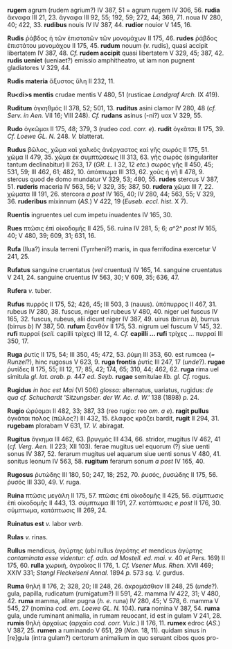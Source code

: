 **rugem** agrum (rudem agrium?) IV 387, 51 = agrum rugem IV 306, 56.
**rudia** ἄκναφα III 21, 23. ἄγναφα III 92, 55; 192, 59; 272, 44; 369,
71. noua IV 280, 40; 422, 33. **rudibus** nouis IV IV 387, 44.
**rudior** nouior V 145, 16.

**Rudis** ῥάβδος ἡ τῶν ἐπιστατῶν τῶν μονομάχων II 175, 46. **rudes**
ῥάβδος ἐπιστάτου μονομάχου II 175, 45. **rudum** nouum (*v.* rudis),
quasi accipit libertatem IV 387, 48. *Cf.* **rudem accipit** quasi
libertatem V 329, 45; 387, 42. **rudis ueniet** (ueniaet?) emissio
amphitheatro, ut iam non pugnent gladiatores V 329, 44.

**Rudis materia** ἄξυστος ὕλη II 232, 11.

**Ru\<di\>s mentis** crudae mentis V 480, 51 (rusticae *Landgraf Arch.*
IX 419).

**Ruditum** ὀγκηθμός II 378, 52; 501, 13. **ruditus** asini clamor IV
280, 48 (*cf. Serv. in Aen.* VII 16; VIII 248). *Cf.* **rudans**
asinus (-ni?) uox V 329, 55.

**Rudo** ὀγκῶμαι II 175, 48; 379, 3 (rudeo *cod. corr. e*). **rudit**
ὀγκᾶται II 175, 39. *Cf. Loewe GL. N.* 248. *V.* blatterat.

**Rudus** βῶλος, χῶμα καὶ χαλκὸς ἀνέργαστος καὶ γῆς σωρός II 175, 51.
χῶμα II 479, 35. χῶμα ἐκ συμπτώσεως III 313, 63. γῆς σωρός (singulariter
tantum declinabitur) II 263, 17 (*GR. L.* I 32, 12 *etc.*) σωρὸς γῆς II
450, 45; 531, 59; III 462, 61; 482, 10. ἀπόπτωμα III 313, 62. χοῦς ἡ γῆ
II 478, 9. stercus quod de domo mundatur V 329, 53; 480, 55. **rudes**
stercus V 387, 51. **ruderis** maceria IV 563, 56; V 329, 35; 387, 50.
**rudera** χῶμα III 7, 22. χώματα III 191, 26. stercora *a post* IV 165,
40; IV 280, 44; 563, 55; V 329, 36. **ruderibus** mixinnum (*AS.*) V
422, 19 (*Euseb. eccl. hist.* X 7).

**Ruentis** ingruentes uel cum impetu inuadentes IV 165, 30.

**Rues** πτῶσις ἐπὶ οἰκοδομῆς II 425, 56. ruina IV 281, 5; 6; *a*^2^
*post* IV 165, 40; V 480, 39; 609, 31; 631, 16.

**Rufa** (Ilua?) insula terreni (Tyrrheni?) maris, in qua ferrifodina
exercetur V 241, 25.

**Rufatus** sanguine cruentatus (*vel* cruentus) IV 165, 14. sanguine
cruentatus V 241, 24. sanguine cruentus IV 563, 30; V 609, 35; 636, 47.

**Rufera** *v.* tuber.

**Rufus** πυρρός II 175, 52; 426, 45; III 503, 3 (nauus). ὑπόπυρρος II
467, 31. rubeus IV 280, 38. fuscus, niger uel rubeus V 480, 40. niger
uel fuscus IV 165, 32. fuscus, rubeus, alii dicunt niger IV 387, 49.
uirus (birrus *b*), burrus (birrus *b*) IV 387, 50. **rufum** ξανθόν II
175, 53. nigrum uel fuscum V 145, 32. **rufi** πυρραί (*scil.* capilli
τρίχες) III 12, 4. *Cf.* **capilli ... rufi** τρίχες ... πυρραί III 350,
17.

**Ruga** ῥυτίς II 175, 54; III 350, 45; 472, 53. ῥύμη III 353, 60. est
rumcea (*= Runzel*?), hinc rugosus V 623, 9. **ruga frontis** ῥυτίς III
247, 17 (*unde*?). **rugae** ῥυτίδες II 175, 55; III 12, 17; 85, 42; 174,
65; 310, 44; 462, 62. **ruga** rima uel simitula *gl. lat. arab. p.* 447
*ed. Seyb.* **rugae** semitulae *lib. gl. Cf.* rogus.

**Rugidus** *in hac est Mai* (VI 506) *glossa:* alternatus, uariatus,
rugidus: *de qua cf. Schuchardt 'Sitzungsber. der W. Ac. d. W.'* 138
(1898) *p.* 24.

**Rugio** ὠρύομαι II 482, 33; 387, 33 (reo rugio: reo *om. a e*).
**ragit pullus** ὀγκᾶται πολος (πῶλος?) III 432, 15. ἔλαφος κράζει
bardit, **rugit** II 294, 31. **rugebam** plorabam V 631, 17. *V.*
abiragat.

**Rugitus** ὄγκημα III 462, 63. βρυγμός III 434, 66. stridor, mugitus IV
462, 41 (*cf. Verg. Aen.* II 223; XII 103). ferae mugitus uel equorum
(?) siue uenti sonus IV 387, 52. ferarum mugitus uel aquarum siue uenti
sonus V 480, 41. sonitus leonum IV 563, 58. **rugitum** ferarum sonum *a
post* IV 165, 40.

**Rugosus** ῥυτώδης III 180, 50; 247, 18; 252, 70. ῥυσός, ῥυσώδης II
175, 56. ῥυσός III 330, 49. *V.* ruga.

**Ruina** πτῶσις μεγάλη II 175, 57. πτῶσις ἐπὶ οἰκοδομῆς II 425, 56.
σύμπτωσις ἐπὶ οἰκοδομῆς II 443, 13. σύμπτωμα III 191, 27. κατάπτωσις *e
post* II 176, 30. σύμπτωμα, κατάπτωσις III 269, 24.

**Ruinatus est** *v.* labor *verb.*

**Rulas** *v.* rinas.

**Rullus** mendicus, ἀγύρτης (*ubi* rullus ἀγρότης *et* mendicus ἀγύρτης
*contami­nata esse videntur: cf. adn. ad Mostell. ed. mai. v.* 40 *et
Pers.* 169) II 175, 60. **rulla** χωρικὴ, ἀγροῖκος II 176, 1. *Cf.
Vsener Mus. Rhen.* XVII 469; XXIV 331; *Stangl Fleckeiseni Annal.* 1894
*p.* 573 *sq. V.* gurdus.

**Ruma** θηλή II 176, 2; 328, 20; III 248, 26. ἀκρομάσθιον III 248, 25
(*unde*?). gula, papilla, rudicatum (rumigatum?) II 591, 42. mamma IV
422, 31; V 480, 42. **ruma** mamma, aliter pugna (*h. e.* runa) IV 280,
45; V 578, 6. mamma V 545, 27 (nomina *cod. em. Loewe GL. N.* 104).
**rura** nomina V 387, 54. **ruma** gula, unde ruminant animalia, in
rumam reuocant, id est in gulam V 241, 28. **rumis** θηλὴ ἀρχαίως
(αρχαῑα *cod. corr. Vulc.*) II 176, 11. **rumex** edroc (*AS.*) V 387,
25. **rumen** a ruminando V 651, 29 (*Non.* 18, 11). quidam sinus in
[re]gula (intra gulam?) certorum animalium in quo seruant cibos quos
pro-
